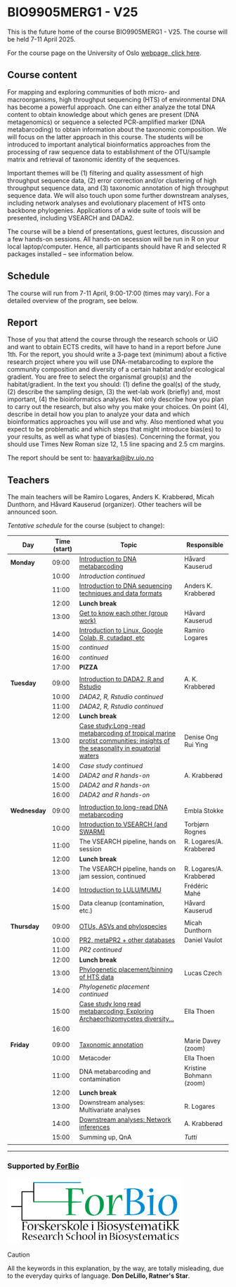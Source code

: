 # BIO9905MERG1 - V25
This is the future home of the course BIO9905MERG1 - V25. The course will be held 7-11 April 2025. 

For the course page on the University of Oslo [webpage, click here](https://www.uio.no/studier/emner/matnat/ibv/BIO9905MERG1/).

## Course content
For mapping and exploring communities of both micro- and macroorganisms, high throughput sequencing (HTS) of environmental DNA has become a powerful approach. One can either analyze the total DNA content to obtain knowledge about which genes are present (DNA metagenomics) or sequence a selected PCR-amplified marker (DNA metabarcoding) to obtain information about the taxonomic composition. We will focus on the latter approach in this course. The students will be introduced to important analytical bioinformatics approaches from the processing of raw sequence data to establishment of the OTU/sample matrix and retrieval of taxonomic identity of the sequences.

Important themes will be (1) filtering and quality assessment of high throughput sequence data, (2) error correction and/or clustering of high throughput sequence data, and (3) taxonomic annotation of high throughput sequence data. We will also touch upon some further downstream analyses, including network analyses and evolutionary placement of HTS onto backbone phylogenies. Applications of a wide suite of tools will be presented, including VSEARCH and DADA2.

The course will be a blend of presentations, guest lectures, discussion and a few hands-on sessions. All hands-on secession will be run in R on your local laptop/computer. Hence, all participants should have R and selected R packages installed – see information below.

## Schedule

The course will run from 7-11 April, 9:00-17:00 (times may vary). For a detailed overview of the program, see below.

## Report
Those of you that attend the course through the research schools or UiO and want to obtain ECTS credits, will have to hand in a report before June 1th.
For the report, you should write a 3-page text (minimum) about a fictive research project where you will use DNA-metabarcoding to explore the community composition and diversity of a certain habitat and/or ecological gradient. You are free to select the organismal group(s) and the habitat/gradient. In the text you should: (1) define the goal(s) of the study, (2) describe the sampling design, (3) the wet-lab work (briefly) and, most important, (4) the bioinformatics analyses. Not only describe how you plan to carry out the research, but also why you make your choices. On point (4), describe in detail how you plan to analyze your data and which bioinformatics approaches you will use and why. Also mentioned what you expect to be problematic and which steps that might introduce bias(es) to your results, as well as what type of bias(es). Concerning the format, you should use Times New Roman size 12, 1.5 line spacing and 2.5 cm margins.

The report should be sent to: haavarka@ibv.uio.no

## Teachers
The main teachers will be Ramiro Logares, Anders K. Krabberød, Micah Dunthorn, and Håvard Kauserud (organizer). Other teachers will be announced soon.

*Tentative schedule* for the course (subject to change):

| Day           | Time (start) | Topic                                                                                                                                                                                         | Responsible             |
| ------------- | ------------ | --------------------------------------------------------------------------------------------------------------------------------------------------------------------------------------------- | ----------------------- |
| **Monday**    | 09:00        | [Introduction to DNA metabarcoding](./Lectures/Lecture_pdfs/Intro%20lecture%20revised.pdf)                                                                                                    | Håvard Kauserud         |
|               | 10:00        | *Introduction continued*                                                                                                                                                                      |                         |
|               | 11:00        | [Introduction to DNA sequencing techniques and data formats ](./Lectures/)                                                                                                                    | Anders K. Krabberød     |
|               | 12:00        | **Lunch break**                                                                                                                                                                               |                         |
|               | 13:00        | [ Get to know each other (group work)](./Lectures/Lecture_pdfs/Groups.pdf)                                                                                                                    | Håvard Kauserud         |
|               | 14:00        | [Introduction to Linux, Google Colab, R, cutadapt, etc ](./Lectures)                                                                                                                          | Ramiro Logares          |
|               | 15:00        | *continued*                                                                                                                                                                                   |                         |
|               | 16:00        | *continued*                                                                                                                                                                                   |                         |
|               | 17:00        | **PIZZA**                                                                                                                                                                                     |                         |
|               |              |                                                                                                                                                                                               |                         |
| **Tuesday**   | 09:00        | [Introduction to DADA2, R and Rstudio](Dada2_Pipeline)                                                                                                                                        | A. K. Krabberød         |
|               | 10:00        | *DADA2, R, Rstudio continued*                                                                                                                                                                 |                         |
|               | 11:00        | *DADA2, R, Rstudio continued*                                                                                                                                                                 |                         |
|               | 12:00        | **Lunch break**                                                                                                                                                                               |                         |
|               | 13:00        | [Case study:Long-read metabarcoding of tropical marine protist communities: insights of the seasonality in equatorial waters](./Lectures/Lecture_pdfs/Denise_metaB%20course-case%20study.pdf) | Denise Ong Rui Ying     |
|               | 14:00        | *Case study continued*                                                                                                                                                                        |                         |
|               | 14:00        | *DADA2 and R hands-on*                                                                                                                                                                        | A. Krabberød            |
|               | 15:00        | *DADA2 and R hands-on*                                                                                                                                                                        |                         |
|               | 16:00        | *DADA2 and R hands-on*                                                                                                                                                                        |                         |
|               |              |                                                                                                                                                                                               |                         |
| **Wednesday** | 09:00        | [Introduction to long-read DNA metabarcoding](./Lectures/Lecture_pdfs/Intro_to_LRM_v2.pdf)                                                                                                                                                   | Embla Stokke            |
|               | 10:00        | [Introduction to VSEARCH (and SWARM)](./Lectures/Lecture_pdfs/bio9901merg1-2025-vsearch-swarm.pdf)                                                                                            | Torbjørn Rognes         |
|               | 11:00        | The VSEARCH pipeline, hands on  session                                                                                                                                       | R. Logares/A. Krabberød |
|               | 12:00        | **Lunch break**                                                                                                                                                                               |                         |
|               | 13:00        | The VSEARCH pipeline, hands on jam session, continued                                                                                                                                         | R. Logares/A. Krabberød |
|               | 14:00        | [Introduction to LULU/MUMU](./Lectures/Lecture_pdfs/mahe_lulu_olso_2025.pdf)                                                                                                                                                                    | Frédéric Mahé           |
|               | 15:00        | Data cleanup (contamination, etc.)                                                                                                                                                            | Håvard Kauserud         |
|               |              |                                                                                                                                                                                               |                         |
| **Thursday**  | 09:00        | [OTUs, ASVs and phylospecies](./Lectures/Lecture_pdfs/clustering_talk_Oslo_2025.pdf)                                                                                                                                                                  | Micah Dunthorn          |
|               | 10:00        | [PR2, metaPR2 + other databases](./Lectures/Lecture_pdfs/2025-04-10%20PR2-UiO%20course.pdf)                                                                                                   | Daniel Vaulot           |
|               | 11:00        | *PR2 continued*                                                                                                                                                                               |                         |
|               | 12:00        | **Lunch break**                                                                                                                                                                               |                         |
|               | 13:00        | [Phylogenetic placement/binning of HTS data](./Lectures/./Lecture_pdfs/phylogenetic-placement.pdf)                                                                                                                                                    | Lucas Czech             |
|               | 14:00        | *Phylogenetic placement continued*                                                                                                                                                            |                         |
|               | 15:00        | [Case study long read metabarcoding: Exploring Archaeorhizomycetes diversity...](./Lectures/Lecture_pdfs/Archies_spring2025_ELLA_THOEN.pdf)                                                                                                                                                            | Ella Thoen              |
|               | 16:00        |                                                                                                                                                                                               |                         |
|               |              |                                                                                                                                                                                               |                         |
| **Friday**    | 09:00        | [Taxonomic annotation](./Lectures/Lecture_pdfs/metabarcoding_course_taxonomic_assignment_11042025.pdf)                                                                                                                                                                          | Marie Davey (zoom)      |
|               | 10:00        | Metacoder                                                                                                                                                                                     | Ella Thoen              |
|               | 11:00        | DNA metabarcoding and contamination                                                                                                                                                           | Kristine Bohmann (zoom) |
|               | 12:00        | **Lunch break**                                                                                                                                                                               |                         |
|               | 13:00        | Downstream analyses: Multivariate analyses                                                                                                                                                    | R. Logares              |
|               | 14:00        | [Downstream analyses: Network inferences](./Lectures/Lecture_pdfs/Networks_Bio9905_V25.pdf)                                                                                                                                                       | A. Krabberød            |
|               | 15:00        | Summing up, QnA                                                                                                                                                                               | *Tutti*                 |
|               |              |                                                                                                                                                                                               |                         |


 ----
### Supported by[ ForBio](https://www.forbio.uio.no/)
![](./images/logo.png)   
  
> [!CAUTION]
> All the keywords in this explanation, by the way, are totally misleading, due to the everyday quirks of language.
**Don DeLillo, Ratner's Star**.
